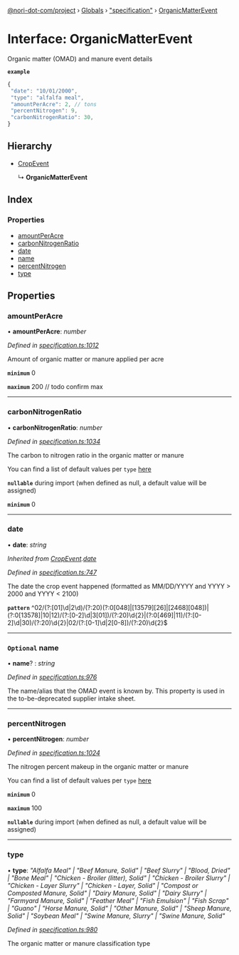 [@nori-dot-com/project](../README.md) › [Globals](../globals.md) › ["specification"](../modules/_specification_.md) › [OrganicMatterEvent](_specification_.organicmatterevent.md)

# Interface: OrganicMatterEvent

Organic matter (OMAD) and manure event details

**`example`** 

```js
{
 "date": "10/01/2000",
 "type": "alfalfa meal",
 "amountPerAcre": 2, // tons
 "percentNitrogen": 9,
 "carbonNitrogenRatio": 30,
}
```

## Hierarchy

* [CropEvent](_specification_.cropevent.md)

  ↳ **OrganicMatterEvent**

## Index

### Properties

* [amountPerAcre](_specification_.organicmatterevent.md#amountperacre)
* [carbonNitrogenRatio](_specification_.organicmatterevent.md#carbonnitrogenratio)
* [date](_specification_.organicmatterevent.md#date)
* [name](_specification_.organicmatterevent.md#optional-name)
* [percentNitrogen](_specification_.organicmatterevent.md#percentnitrogen)
* [type](_specification_.organicmatterevent.md#type)

## Properties

###  amountPerAcre

• **amountPerAcre**: *number*

*Defined in [specification.ts:1012](https://github.com/nori-dot-eco/nori-dot-com/blob/de97c4c/packages/project/src/specification.ts#L1012)*

Amount of organic matter or manure applied per acre

**`minimum`** 0

**`maximum`** 200 // todo confirm max

___

###  carbonNitrogenRatio

• **carbonNitrogenRatio**: *number*

*Defined in [specification.ts:1034](https://github.com/nori-dot-eco/nori-dot-com/blob/de97c4c/packages/project/src/specification.ts#L1034)*

The carbon to nitrogen ratio in the organic matter or manure

You can find a list of default values per `type` [here](go.nori.com/inputs)

**`nullable`** during import (when defined as null, a default value will be assigned)

**`minimum`** 0

___

###  date

• **date**: *string*

*Inherited from [CropEvent](_specification_.cropevent.md).[date](_specification_.cropevent.md#date)*

*Defined in [specification.ts:747](https://github.com/nori-dot-eco/nori-dot-com/blob/de97c4c/packages/project/src/specification.ts#L747)*

The date the crop event happened (formatted as MM/DD/YYYY and YYYY > 2000 and YYYY < 2100)

**`pattern`** ^02\/(?:[01]\d|2\d)\/(?:20)(?:0[048]|[13579][26]|[2468][048])|(?:0[13578]|10|12)\/(?:[0-2]\d|3[01])\/(?:20)\d{2}|(?:0[469]|11)\/(?:[0-2]\d|30)\/(?:20)\d{2}|02\/(?:[0-1]\d|2[0-8])\/(?:20)\d{2}$

___

### `Optional` name

• **name**? : *string*

*Defined in [specification.ts:976](https://github.com/nori-dot-eco/nori-dot-com/blob/de97c4c/packages/project/src/specification.ts#L976)*

The name/alias that the OMAD event is known by. This property is used in the to-be-deprecated supplier intake sheet.

___

###  percentNitrogen

• **percentNitrogen**: *number*

*Defined in [specification.ts:1024](https://github.com/nori-dot-eco/nori-dot-com/blob/de97c4c/packages/project/src/specification.ts#L1024)*

The nitrogen percent makeup in the organic matter or manure

You can find a list of default values per `type` [here](go.nori.com/inputs)

**`minimum`** 0

**`maximum`** 100

**`nullable`** during import (when defined as null, a default value will be assigned)

___

###  type

• **type**: *"Alfalfa Meal" | "Beef Manure, Solid" | "Beef Slurry" | "Blood, Dried" | "Bone Meal" | "Chicken - Broiler (litter), Solid" | "Chicken - Broiler Slurry" | "Chicken - Layer Slurry" | "Chicken - Layer, Solid" | "Compost or Composted Manure, Solid" | "Dairy Manure, Solid" | "Dairy Slurry" | "Farmyard Manure, Solid" | "Feather Meal" | "Fish Emulsion" | "Fish Scrap" | "Guano" | "Horse Manure, Solid" | "Other Manure, Solid" | "Sheep Manure, Solid" | "Soybean Meal" | "Swine Manure, Slurry" | "Swine Manure, Solid"*

*Defined in [specification.ts:980](https://github.com/nori-dot-eco/nori-dot-com/blob/de97c4c/packages/project/src/specification.ts#L980)*

The organic matter or manure classification type
